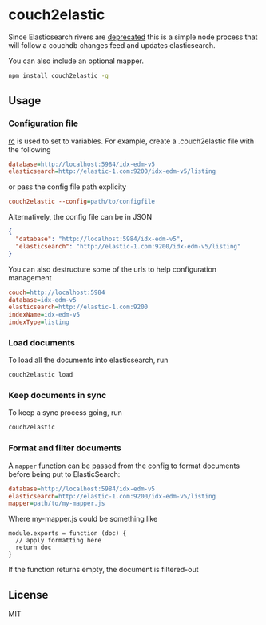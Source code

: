 # couch2elastic

Since Elasticsearch rivers are [deprecated](https://www.elastic.co/blog/deprecating-rivers) this
is a simple node process that will follow a couchdb changes feed and updates elasticsearch.

You can also include an optional mapper.

```sh
npm install couch2elastic -g
```

## Usage

### Configuration file

[rc](http://npm.im/rc) is used to set to variables. For example, create a .couch2elastic file with the following
```ini
database=http://localhost:5984/idx-edm-v5
elasticsearch=http://elastic-1.com:9200/idx-edm-v5/listing
```

or pass the config file path explicity
```ini
couch2elastic --config=path/to/configfile
```

Alternatively, the config file can be in JSON
```json
{
  "database": "http://localhost:5984/idx-edm-v5",
  "elasticsearch": "http://elastic-1.com:9200/idx-edm-v5/listing"
}
```

You can also destructure some of the urls to help configuration management
```ini
couch=http://localhost:5984
database=idx-edm-v5
elasticsearch=http://elastic-1.com:9200
indexName=idx-edm-v5
indexType=listing
```

### Load documents

To load all the documents into elasticsearch, run
```sh
couch2elastic load
```

### Keep documents in sync

To keep a sync process going, run
```sh
couch2elastic
```

### Format and filter documents

A `mapper` function can be passed from the config to format documents before being put to ElasticSearch:
```ini
database=http://localhost:5984/idx-edm-v5
elasticsearch=http://elastic-1.com:9200/idx-edm-v5/listing
mapper=path/to/my-mapper.js
```

Where my-mapper.js could be something like
```
module.exports = function (doc) {
  // apply formatting here
  return doc
}
```

If the function returns empty, the document is filtered-out

## License

MIT
